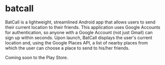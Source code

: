 batcall
=======

BatCall is a lightweight, streamlined Android app that allows users to send their current location to their friends. This application uses Google Accounts for authentication, so anyone with a Google Account (not just Gmail) can sign up within seconds. Upon launch, BatCall displays the user's current location and, using the Google Places API, a list of nearby places from which the user can choose a place to send to his/her friends. 

Coming soon to the Play Store.
